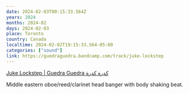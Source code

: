 ```yaml
---
date: 2024-02-03T00:15:33.564Z
years: 2024
months: 2024-02
days: 2024-02-03
place: Toronto
country: Canada
localtime: 2024-02-02T19:15:33.564-05:00
categories: ["sound"]
link: https://guedraguedra.bandcamp.com/track/juke-lockstep
---
```

[Juke Lockstep | Guedra Guedra كدرة كدرة](https://guedraguedra.bandcamp.com/track/juke-lockstep)

Middle eastern oboe/reed/clarinet head banger with body shaking beat.
